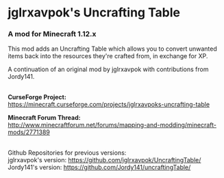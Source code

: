 # jglrxavpok's Uncrafting Table

### A mod for Minecraft 1.12.x

This mod adds an Uncrafting Table which allows you to convert unwanted items back into the resources they're crafted from, in exchange for XP.

A continuation of an original mod by jglrxavpok with contributions from Jordy141.

<br />**CurseForge Project:**<br />
https://minecraft.curseforge.com/projects/jglrxavpoks-uncrafting-table

**Minecraft Forum Thread:**<br />
http://www.minecraftforum.net/forums/mapping-and-modding/minecraft-mods/2771389<br />

<br />Github Repositories for previous versions:<br />
jglrxavpok's version: https://github.com/jglrxavpok/UncraftingTable/<br />
Jordy141's version: https://github.com/Jordy141/uncraftingTable/
